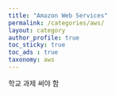```yaml
---
title: "Amazon Web Services"
permalink: /categories/aws/
layout: category
author_profile: true
toc_sticky: true
toc_ads : true
taxonomy: aws
---
```


학교 과제 써야 함 


